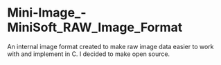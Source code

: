 # Mini-Image_-MiniSoft_RAW_Image_Format
An internal image format created to make raw image data easier to work with and implement in C. I decided to make open source.
